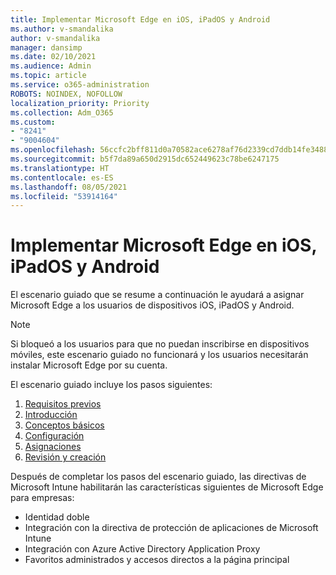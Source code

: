```yaml
---
title: Implementar Microsoft Edge en iOS, iPadOS y Android
ms.author: v-smandalika
author: v-smandalika
manager: dansimp
ms.date: 02/10/2021
ms.audience: Admin
ms.topic: article
ms.service: o365-administration
ROBOTS: NOINDEX, NOFOLLOW
localization_priority: Priority
ms.collection: Adm_O365
ms.custom:
- "8241"
- "9004604"
ms.openlocfilehash: 56ccfc2bff811d0a70582ace6278af76d2339cd7ddb14fe3488c15c1d4e9340b
ms.sourcegitcommit: b5f7da89a650d2915dc652449623c78be6247175
ms.translationtype: HT
ms.contentlocale: es-ES
ms.lasthandoff: 08/05/2021
ms.locfileid: "53914164"
---
```

# <a name="deploy-microsoft-edge-to-ios-ipados-and-android"></a>Implementar Microsoft Edge en iOS, iPadOS y Android

El escenario guiado que se resume a continuación le ayudará a asignar Microsoft Edge a los usuarios de dispositivos iOS, iPadOS y Android.

> [!NOTE]
> Si bloqueó a los usuarios para que no puedan inscribirse en dispositivos móviles, este escenario guiado no funcionará y los usuarios necesitarán instalar Microsoft Edge por su cuenta.

El escenario guiado incluye los pasos siguientes:

1. [Requisitos previos](https://docs.microsoft.com/mem/intune/fundamentals/guided-scenarios-edge#prerequisites)
2. [Introducción](https://docs.microsoft.com/mem/intune/fundamentals/guided-scenarios-edge#step-1---introduction)
3. [Conceptos básicos](https://docs.microsoft.com/mem/intune/fundamentals/guided-scenarios-edge#step-2---basics)
4. [Configuración](https://docs.microsoft.com/mem/intune/fundamentals/guided-scenarios-edge#step-3---configuration)
5. [Asignaciones](https://docs.microsoft.com/mem/intune/fundamentals/guided-scenarios-edge#step-4---assignments)
6. [Revisión y creación](https://docs.microsoft.com/mem/intune/fundamentals/guided-scenarios-edge#step-5---review--create)

Después de completar los pasos del escenario guiado, las directivas de Microsoft Intune habilitarán las características siguientes de Microsoft Edge para empresas:

- Identidad doble
- Integración con la directiva de protección de aplicaciones de Microsoft Intune
- Integración con Azure Active Directory Application Proxy
- Favoritos administrados y accesos directos a la página principal
